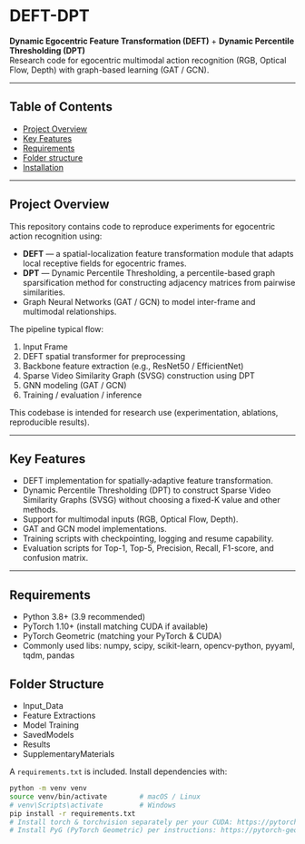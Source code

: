 # DEFT-DPT
**Dynamic Egocentric Feature Transformation (DEFT)** + **Dynamic Percentile Thresholding (DPT)**  
Research code for egocentric multimodal action recognition (RGB, Optical Flow, Depth) with graph-based learning (GAT / GCN).

---

## Table of Contents
- [Project Overview](#project-overview)
- [Key Features](#key-features)
- [Requirements](#requirements)
- [Folder structure](#folder-structure)
- [Installation](#installation)

---

## Project Overview
This repository contains code to reproduce experiments for egocentric action recognition using:
- **DEFT** — a spatial-localization feature transformation module that adapts local receptive fields for egocentric frames.
- **DPT** — Dynamic Percentile Thresholding, a percentile-based graph sparsification method for constructing adjacency matrices from pairwise similarities.
- Graph Neural Networks (GAT / GCN) to model inter-frame and multimodal relationships.

The pipeline typical flow:
1. Input Frame
2. DEFT spatial transformer for preprocessing
3. Backbone feature extraction (e.g., ResNet50 / EfficientNet)
4. Sparse Video Similarity Graph (SVSG) construction using DPT
5. GNN modeling (GAT / GCN)
6. Training / evaluation / inference

This codebase is intended for research use (experimentation, ablations, reproducible results).

---

## Key Features
- DEFT implementation for spatially-adaptive feature transformation.
- Dynamic Percentile Thresholding (DPT) to construct Sparse Video Similarity Graphs (SVSG) without choosing a fixed-K value and other methods.
- Support for multimodal inputs (RGB, Optical Flow, Depth).
- GAT and GCN model implementations.
- Training scripts with checkpointing, logging and resume capability.
- Evaluation scripts for Top-1, Top-5, Precision, Recall, F1-score, and confusion matrix.

---

## Requirements
- Python 3.8+ (3.9 recommended)
- PyTorch 1.10+ (install matching CUDA if available)
- PyTorch Geometric (matching your PyTorch & CUDA)
- Commonly used libs: numpy, scipy, scikit-learn, opencv-python, pyyaml, tqdm, pandas

## Folder Structure
- Input_Data
- Feature Extractions
- Model Training
- SavedModels
- Results
- SupplementaryMaterials

A `requirements.txt` is included. Install dependencies with:
```bash
python -m venv venv
source venv/bin/activate        # macOS / Linux
# venv\Scripts\activate         # Windows
pip install -r requirements.txt
# Install torch & torchvision separately per your CUDA: https://pytorch.org/
# Install PyG (PyTorch Geometric) per instructions: https://pytorch-geometric.readthedocs.io/
